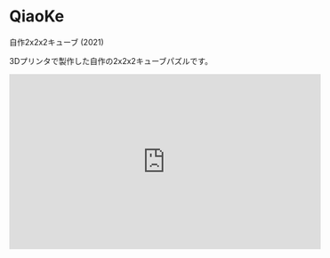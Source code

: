 # QiaoKe

自作2x2x2キューブ (2021)



3Dプリンタで製作した自作の2x2x2キューブパズルです。

<div style="text-align: center">
<iframe width="560" height="315" src="https://www.youtube.com/embed/NJjfOaxSceI" title="YouTube video player" frameborder="0" allow="accelerometer; autoplay; clipboard-write; encrypted-media; gyroscope; picture-in-picture" allowfullscreen></iframe>
</div>

